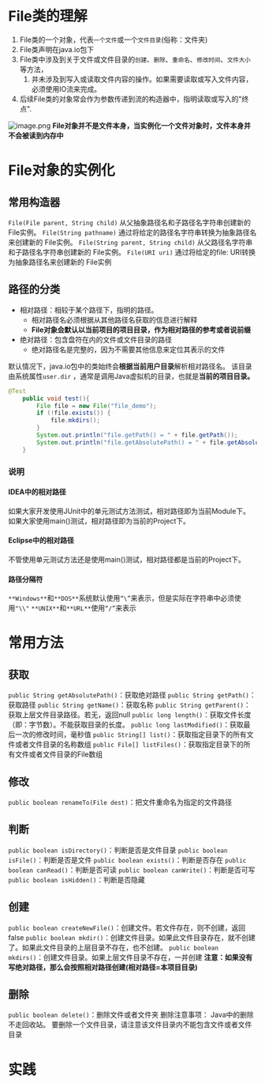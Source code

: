# File类的理解
1. File类的一个对象，代表`一个文件`或一个`文件目录`(俗称：文件夹)
2. File类声明在java.io包下
3. File类中涉及到关于文件或文件目录的`创建`、`删除`、`重命名`、`修改时间`、`文件大小`等方法，
   1. 并未涉及到写入或读取文件内容的操作。如果需要读取或写入文件内容，必须使用IO流来完成。
4. 后续File类的对象常会作为参数传递到流的构造器中，指明读取或写入的"终点".

![image.png](https://cdn.nlark.com/yuque/0/2023/png/28932072/1694948490792-aad39698-b6b2-4630-bfaf-6d2abfb45a3a.png#averageHue=%23f5f3f3&clientId=u0ec967e1-e0e1-4&from=paste&height=437&id=uada72517&originHeight=437&originWidth=953&originalType=binary&ratio=1&rotation=0&showTitle=false&size=113503&status=done&style=none&taskId=u405f2a15-1e1c-47c9-b2ac-1e91200ca70&title=&width=953)
**File对象并不是文件本身，当实例化一个文件对象时，文件本身并不会被读到内存中**
# File对象的实例化
## 常用构造器
`File(File parent, String child)`
从父抽象路径名和子路径名字符串创建新的 File实例。
`File(String pathname)`
通过将给定的路径名字符串转换为抽象路径名来创建新的 File实例。
`File(String parent, String child)`
从父路径名字符串和子路径名字符串创建新的 File实例。
`File(URI uri)`
通过将给定的file: URI转换为抽象路径名来创建新的 File实例
## 路径的分类

- 相对路径：相较于某个路径下，指明的路径。
   - 相对路径名必须根据从其他路径名获取的信息进行解释
   - **File对象会默认以当前项目的项目目录，作为相对路径的参考或者说前缀**
- 绝对路径：包含盘符在内的文件或文件目录的路径
   - 绝对路径名是完整的，因为不需要其他信息来定位其表示的文件

默认情况下，java.io包中的类始终会**根据当前用户目录**解析相对路径名。 该目录由系统属性`user.dir` ，通常是调用Java虚拟机的目录，也就是**当前的项目目录。**
```java
@Test
    public void test(){
        File file = new File("file_demo");
        if (!file.exists()) {
            file.mkdirs();
        }
        System.out.println("file.getPath() = " + file.getPath());
        System.out.println("file.getAbsolutePath() = " + file.getAbsolutePath());
    }
```

### 说明
#### IDEA中的相对路径
如果大家开发使用JUnit中的单元测试方法测试，相对路径即为当前Module下。
如果大家使用main()测试，相对路径即为当前的Project下。
#### Eclipse中的相对路径
不管使用单元测试方法还是使用main()测试，相对路径都是当前的Project下。
#### 路径分隔符
`**Windows**`和`**DOS**`系统默认使用`“\”`来表示，但是实际在字符串中必须使用`"\\"`
`**UNIX**`和`**URL**`使用`“/”`来表示
# 常用方法
## 获取
`public String getAbsolutePath()`：获取绝对路径
`public String getPath()`：获取路径
`public String getName()`：获取名称
`public String getParent()`：获取上层文件目录路径。若无，返回null
`public long length()`：获取文件长度（即：字节数）。不能获取目录的长度。
`public long lastModified()`：获取最后一次的修改时间，毫秒值
`public String[] list()`：获取指定目录下的所有文件或者文件目录的名称数组
`public File[] listFiles()`：获取指定目录下的所有文件或者文件目录的File数组
## 修改
`public boolean renameTo(File dest)`：把文件重命名为指定的文件路径
## 判断
`public boolean isDirectory()`：判断是否是文件目录
`public boolean isFile()`：判断是否是文件
`public boolean exists()`：判断是否存在
`public boolean canRead()`：判断是否可读
`public boolean canWrite()`：判断是否可写
`public boolean isHidden()`：判断是否隐藏
## 创建
`public boolean createNewFile()`：创建文件。若文件存在，则不创建，返回false
`public boolean mkdir()`：创建文件目录。如果此文件目录存在，就不创建了。如果此文件目录的上层目录不存在，也不创建。
`public boolean mkdirs()`：创建文件目录。如果上层文件目录不存在，一并创建
**注意：如果没有写绝对路径，那么会按照相对路径创建(相对路径=本项目目录)**
## 删除
`public boolean delete()`：删除文件或者文件夹
删除注意事项：
Java中的删除不走回收站。
要删除一个文件目录，请注意该文件目录内不能包含文件或者文件目录
# 实践
 







